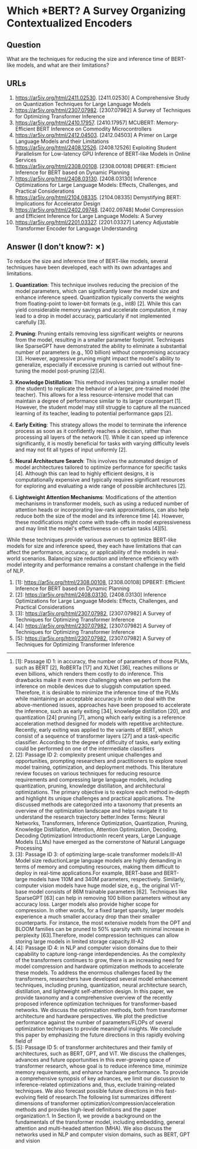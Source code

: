# Which *BERT? A Survey Organizing Contextualized Encoders

## Question

What are the techniques for reducing the size and inference time of BERT-like models, and what are their limitations?

## URLs

1. https://ar5iv.org/html/2411.02530. [2411.02530] A Comprehensive Study on Quantization Techniques for Large Language Models
2. https://ar5iv.org/html/2307.07982. [2307.07982] A Survey of Techniques for Optimizing Transformer Inference
3. https://ar5iv.org/html/2410.17957. [2410.17957] MCUBERT: Memory-Efficient BERT Inference on Commodity Microcontrollers
4. https://ar5iv.org/html/2412.04503. [2412.04503] A Primer on Large Language Models and their Limitations
5. https://ar5iv.org/html/2408.12526. [2408.12526] Exploiting Student Parallelism for Low-latency GPU Inference of BERT-like Models in Online Services
6. https://ar5iv.org/html/2308.00108. [2308.00108] DPBERT: Efficient Inference for BERT based on Dynamic Planning
7. https://ar5iv.org/html/2408.03130. [2408.03130] Inference Optimizations for Large Language Models: Effects, Challenges, and Practical Considerations
8. https://ar5iv.org/html/2104.08335. [2104.08335] Demystifying BERT: Implications for Accelerator Design
9. https://ar5iv.org/html/2402.09748. [2402.09748] Model Compression and Efficient Inference for Large Language Models: A Survey
10. https://ar5iv.org/html/2201.03327. [2201.03327] Latency Adjustable Transformer Encoder for Language Understanding

## Answer (I don't know?: ✗)

To reduce the size and inference time of BERT-like models, several techniques have been developed, each with its own advantages and limitations.

1. **Quantization**: This technique involves reducing the precision of the model parameters, which can significantly lower the model size and enhance inference speed. Quantization typically converts the weights from floating-point to lower-bit formats (e.g., int8) [2]. While this can yield considerable memory savings and accelerate computation, it may lead to a drop in model accuracy, particularly if not implemented carefully [3].

2. **Pruning**: Pruning entails removing less significant weights or neurons from the model, resulting in a smaller parameter footprint. Techniques like SparseGPT have demonstrated the ability to eliminate a substantial number of parameters (e.g., 100 billion) without compromising accuracy [3]. However, aggressive pruning might impact the model's ability to generalize, especially if excessive pruning is carried out without fine-tuning the model post-pruning [2][4].

3. **Knowledge Distillation**: This method involves training a smaller model (the student) to replicate the behavior of a larger, pre-trained model (the teacher). This allows for a less resource-intensive model that can maintain a degree of performance similar to its larger counterpart [1]. However, the student model may still struggle to capture all the nuanced learning of its teacher, leading to potential performance gaps [2].

4. **Early Exiting**: This strategy allows the model to terminate the inference process as soon as it confidently reaches a decision, rather than processing all layers of the network [1]. While it can speed up inference significantly, it is mostly beneficial for tasks with varying difficulty levels and may not fit all types of input uniformly [2].

5. **Neural Architecture Search**: This involves the automated design of model architectures tailored to optimize performance for specific tasks [4]. Although this can lead to highly efficient designs, it is computationally expensive and typically requires significant resources for exploring and evaluating a wide range of possible architectures [2].

6. **Lightweight Attention Mechanisms**: Modifications of the attention mechanisms in transformer models, such as using a reduced number of attention heads or incorporating low-rank approximations, can also help reduce both the size of the model and its inference time [4]. However, these modifications might come with trade-offs in model expressiveness and may limit the model's effectiveness on certain tasks [4][5].

While these techniques provide various avenues to optimize BERT-like models for size and inference speed, they each have limitations that can affect the performance, accuracy, or applicability of the models in real-world scenarios. Balancing size reduction and inference efficiency with model integrity and performance remains a constant challenge in the field of NLP.

1. [1]:  https://ar5iv.org/html/2308.00108, [2308.00108] DPBERT: Efficient Inference for BERT based on Dynamic Planning
2. [2]:  https://ar5iv.org/html/2408.03130, [2408.03130] Inference Optimizations for Large Language Models: Effects, Challenges, and Practical Considerations
3. [3]:  https://ar5iv.org/html/2307.07982, [2307.07982] A Survey of Techniques for Optimizing Transformer Inference
4. [4]:  https://ar5iv.org/html/2307.07982, [2307.07982] A Survey of Techniques for Optimizing Transformer Inference
5. [5]:  https://ar5iv.org/html/2307.07982, [2307.07982] A Survey of Techniques for Optimizing Transformer Inference
---
1. [1]:  Passage ID 1: in accuracy, the number of parameters of those PLMs, such as BERT [2], RoBERTa [17] and XLNet [36], reaches millions or even billions, which renders them costly to do inference. This drawbacks make it even more challenging when we perform the inference on mobile devices due to sluggish computation speed. Therefore, it is desirable to minimize the inference time of the PLMs while maintaining an acceptable accuracy.In order to deal with the above-mentioned issues, approaches have been proposed to accelerate the inference, such as early exiting [34], knowledge distillation [20], and quantization [24] pruning [7], among which early exiting is a reference acceleration method designed for models with repetitive architecture. Recently, early exiting was applied to the variants of BERT, which consist of a sequence of transformer layers [27] and a task-specific classifier. According to the degree of difficulty of tasks, early exiting could be performed on one of the intermediate classifiers
2. [2]:  Passage ID 2: complexity present unique challenges and opportunities, prompting researchers and practitioners to explore novel model training, optimization, and deployment methods. This literature review focuses on various techniques for reducing resource requirements and compressing large language models, including quantization, pruning, knowledge distillation, and architectural optimizations. The primary objective is to explore each method in-depth and highlight its unique challenges and practical applications. The discussed methods are categorized into a taxonomy that presents an overview of the optimization landscape and helps navigate it to understand the research trajectory better.Index Terms: Neural Networks, Transformers, Inference Optimization, Quantization, Pruning, Knowledge Distillation, Attention, Attention Optimization, Decoding, Decoding OptimizationI IntroductionIn recent years, Large Language Models (LLMs) have emerged as the cornerstone of Natural Language Processing
3. [3]:  Passage ID 3: of optimizing large-scale transformer models:III-A1 Model size reductionLarge language models are highly demanding in terms of memory and computing resources, making them difficult to deploy in real-time applications.For example, BERT-base and BERT-large models have 110M and 340M parameters, respectively. Similarly, computer vision models have huge model size, e.g., the original ViT-base model consists of 86M trainable parameters [62]. Techniques like SparseGPT [63] can help in removing 100 billion parameters without any accuracy loss. Larger models also provide higher scope for compression. In other words, for a fixed target sparsity, larger models experience a much smaller accuracy drop than their smaller counterparts. For instance, the most extensive models from the OPT and BLOOM families can be pruned to 50% sparsity with minimal increase in perplexity [63].Therefore, model compression techniques can allow storing large models in limited storage capacity.III-A2
4. [4]:  Passage ID 4: in NLP and computer vision domains due to their capability to capture long-range interdependencies. As the complexity of the transformers continues to grow, there is an increasing need for model compression and hardware optimization methods to accelerate these models. To address the enormous challenges faced by the transformers, researchers have developed several model enhancement techniques, including pruning, quantization, neural architecture search, distillation, and lightweight self-attention design. In this paper, we provide taxonomy and a comprehensive overview of the recently proposed inference optimization techniques for transformer-based networks. We discuss the optimization methods, both from transformer architecture and hardware perspectives. We plot the predictive performance against the number of parameters/FLOPs of several optimization techniques to provide meaningful insights. We conclude this paper by emphasizing the future directions in this rapidly evolving field of
5. [5]:  Passage ID 5: of transformer architectures and their family of architectures, such as BERT, GPT, and ViT. We discuss the challenges, advances and future opportunities in this ever-growing space of transformer research, whose goal is to reduce inference time, minimize memory requirements, and enhance hardware performance. To provide a comprehensive synopsis of key advances, we limit our discussion to inference-related optimizations and, thus, exclude training-related techniques. We also forecast possible future directions in this fast-evolving field of research.The following list summarizes different dimensions of transformer optimization/compression/acceleration methods and provides high-level definitions and the paper organization:1. In Section II, we provide a background on the fundamentals of the transformer model, including embedding, general attention and multi-headed attention (MHA). We also discuss the networks used in NLP and computer vision domains, such as BERT, GPT and vision